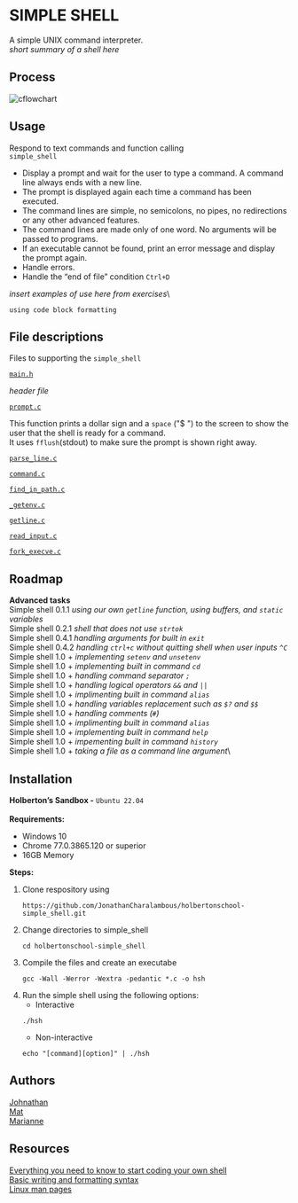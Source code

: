 # SIMPLE SHELL
A simple UNIX command interpreter.\
_short summary of a shell here_

## Process
![cflowchart](https://github.com/user-attachments/assets/6b628811-2377-456f-a7b8-a854e80168e3)

## Usage
Respond to text commands and function calling \
`simple_shell`
+ Display a prompt and wait for the user to type a command. A command line always ends with a new line.
+ The prompt is displayed again each time a command has been executed.
+ The command lines are simple, no semicolons, no pipes, no redirections or any other advanced features.
+ The command lines are made only of one word. No arguments will be passed to programs.
+ If an executable cannot be found, print an error message and display the prompt again.
+ Handle errors.
+ Handle the “end of file” condition `Ctrl+D`

_insert examples of use here from exercises_\
```
using code block formatting
```

## File descriptions
Files to supporting the `simple_shell`

[`main.h`](https://github.com/JonathanCharalambous/holbertonschool-simple_shell/blob/main/main.h)

_header file_

[`prompt.c`](https://github.com/JonathanCharalambous/holbertonschool-simple_shell/blob/main/prompt.c)

This function prints a dollar sign and a `space` ("$ ") to the screen to show the user that the shell is ready for a command.\
     It uses `fflush`(stdout) to make sure the prompt is shown right away.

[`parse_line.c`](https://github.com/JonathanCharalambous/holbertonschool-simple_shell/blob/main/parse_line.c)

[`command.c`](https://github.com/JonathanCharalambous/holbertonschool-simple_shell/blob/main/command.c)

[`find_in_path.c`](https://github.com/JonathanCharalambous/holbertonschool-simple_shell/blob/main/*find_in_path.c)

[`_getenv.c`](https://github.com/JonathanCharalambous/holbertonschool-simple_shell/blob/main/_getenv.c)

[`getline.c`](https://github.com/JonathanCharalambous/holbertonschool-simple_shell/blob/main/_getline.c)

[`read_input.c`](https://github.com/JonathanCharalambous/holbertonschool-simple_shell/blob/main/read_input.c)

[`fork_execve.c`](https://github.com/JonathanCharalambous/holbertonschool-simple_shell/blob/main/fork_execve.c)




## Roadmap
**Advanced  tasks**\
Simple shell 0.1.1  _using our own `getline` function, using buffers, and `static` variables_\
Simple shell 0.2.1  _shell that does not use `strtok`_\
Simple shell 0.4.1  _handling arguments for built in `exit`_\
Simple shell 0.4.2  _handling `ctrl+c` without quitting shell when user inputs `^C`_\
Simple shell 1.0 + _implementing `setenv` and `unsetenv`_\
Simple shell 1.0 + _implementing built in command `cd`_\
Simple shell 1.0 + _handling command separator `;`_\
Simple shell 1.0 + _handling logical operators `&&` and `||`_\
Simple shell 1.0 + _implimenting built in command `alias`_\
Simple shell 1.0 + _handling variables replacement such as `$?` and `$$`_\
Simple shell 1.0 + _handling comments (`#`)_\
Simple shell 1.0 + _implimenting built in command `alias`_\
Simple shell 1.0 + _implementing built in command `help`_\
Simple shell 1.0 + _impementing built in command `history`_\
Simple shell 1.0 + _taking a file as a command line argument_\

## Installation
**Holberton’s Sandbox -** `Ubuntu 22.04`\
\
**Requirements:**
   + Windows 10
   + Chrome 77.0.3865.120 or superior
   + 16GB Memory

**Steps:**
1. Clone respository using
   ```
   https://github.com/JonathanCharalambous/holbertonschool-simple_shell.git
   ```
2. Change directories to simple_shell
   ```
   cd holbertonschool-simple_shell
   ```
3. Compile the files and create an executabe
   ```
   gcc -Wall -Werror -Wextra -pedantic *.c -o hsh
   ```
4. Run the simple shell using the following options:
   + Interactive
   ```
   ./hsh
   ``` 
   + Non-interactive
   ```
   echo "[command][option]" | ./hsh
   ```

## Authors
[Johnathan](https://github.com/JonathanCharalambous)\
[Mat](https://github.com/Mat-26-dot)\
[Marianne](https://github.com/T0ILETR0LL)

## Resources
[Everything you need to know to start coding your own shell](https://intranet.hbtn.io/concepts/900)\
[Basic writing and formatting syntax](https://docs.github.com/en/get-started/writing-on-github/getting-started-with-writing-and-formatting-on-github/basic-writing-and-formatting-syntax)\
[Linux man pages](https://linux.die.net/man/)

